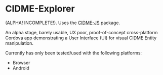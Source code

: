 # CIDME-Explorer

(ALPHA!  INCOMPLETE!).  Uses the [CIDME-JS](http://github.com/cidme/CIDME-JS) package.

An alpha stage, barely usable, UX poor, proof-of-concept cross-platform Cordova app demonstrating a User Interface (UI) for visual CIDME Entity manipulation. 

Currently has only been tested/used with the following platforms:
- Browser
- Android


